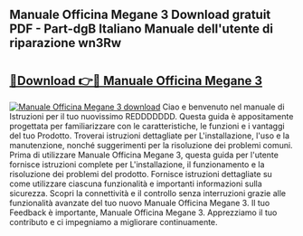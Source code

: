 ## Manuale Officina Megane 3 Download gratuit PDF - Part-dgB Italiano Manuale dell'utente di riparazione wn3Rw

# <h2><a href="http://dfdp2y.blite.top/?on=Manuale+Officina+Megane+3">🔗Download 👉🔴 Manuale Officina Megane 3</a></h2>

[![Manuale Officina Megane 3 download](https://i.imgur.com/lujVjoI.png)](http://dfdp2y.blite.top/?on=Manuale+Officina+Megane+3)
Ciao e benvenuto nel manuale di Istruzioni per il tuo nuovissimo REDDDDDDD. Questa guida è appositamente progettata per familiarizzare con le caratteristiche, le funzioni e i vantaggi del tuo Prodotto. Troverai istruzioni dettagliate per L'installazione, l'uso e la manutenzione, nonché suggerimenti per la risoluzione dei problemi comuni. Prima di utilizzare Manuale Officina Megane 3, questa guida per l'utente fornisce istruzioni complete per L'installazione, il funzionamento e la risoluzione dei problemi del prodotto. Fornisce istruzioni dettagliate su come utilizzare ciascuna funzionalità e importanti informazioni sulla sicurezza. Scopri la connettività e il controllo senza interruzioni grazie alle funzionalità avanzate del tuo nuovo Manuale Officina Megane 3. Il tuo Feedback è importante, Manuale Officina Megane 3. Apprezziamo il tuo contributo e ci impegniamo a migliorare continuamente.
